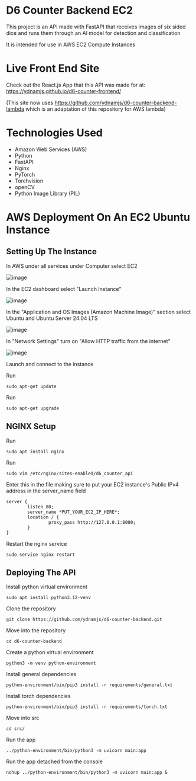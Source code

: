 # D6 Counter Backend EC2

This project is an API made with FastAPI that receives images of six sided dice and runs them through an AI model for detection and classification

It is intended for use in AWS EC2 Compute Instances

# Live Front End Site

Check out the React.js App that this API was made for at: https://ydnamjs.github.io/d6-counter-frontend/

(This site now uses https://github.com/ydnamjs/d6-counter-backend-lambda which is an adaptation of this repository for AWS lambda)

# Technologies Used
- Amazon Web Services (AWS)
- Python
- FastAPI
- Nginx
- PyTorch
- Torchvision
- openCV
- Python Image Library (PIL)

# AWS Deployment On An EC2 Ubuntu Instance

## Setting Up The Instance

In AWS under all services under Computer select EC2

![image](https://github.com/user-attachments/assets/bd6405b1-6156-4d64-9c2e-3d8237a7ade7)

In the EC2 dashboard select "Launch Instance"

![image](https://github.com/user-attachments/assets/c188532d-8738-46e0-833d-f5fa417bc498)

In the "Application and OS Images (Amazon Machine Image)" section select Ubuntu and Ubuntu Server 24.04 LTS

![image](https://github.com/user-attachments/assets/8899baec-c618-48e3-a06a-f7b4e1f666ea)

In "Network Settings" turn on "Allow HTTP traffic from the internet"

![image](https://github.com/user-attachments/assets/096fd678-510d-463f-a9ce-f3fbad13765a)

Launch and connect to the instance

Run
```
sudo apt-get update
```

Run
```
sudo apt-get upgrade
```

## NGINX Setup

Run
```
sudo apt install nginx
```

Run
```
sudo vim /etc/nginx/sites-enabled/d6_counter_api
```

Enter this in the file making sure to put your EC2 instance's Public IPv4 address in the server_name field
```
server {
        listen 80;
        server_name *PUT_YOUR_EC2_IP_HERE*;
        location / {
                proxy_pass http://127.0.0.1:8000;
        }
}
```

Restart the nginx service
```
sudo service nginx restart
```

## Deploying The API

Install python virtual environment
```
sudo apt install python3.12-venv
```

Clone the repository
```
git clone https://github.com/ydnamjs/d6-counter-backend.git
```

Move into the repository 
```
cd d6-counter-backend
```

Create a python virtual environment
```
python3 -m venv python-environment
```

Install general dependencies
```
python-environment/bin/pip3 install -r requirements/general.txt
```

Install torch dependencies
```
python-environment/bin/pip3 install -r requirements/torch.txt
```

Move into src
```
cd src/
```

Run the app
```
../python-environment/bin/python3 -m uvicorn main:app
```

Run the app detached from the console
```
nohup ../python-environment/bin/python3 -m uvicorn main:app &
```
